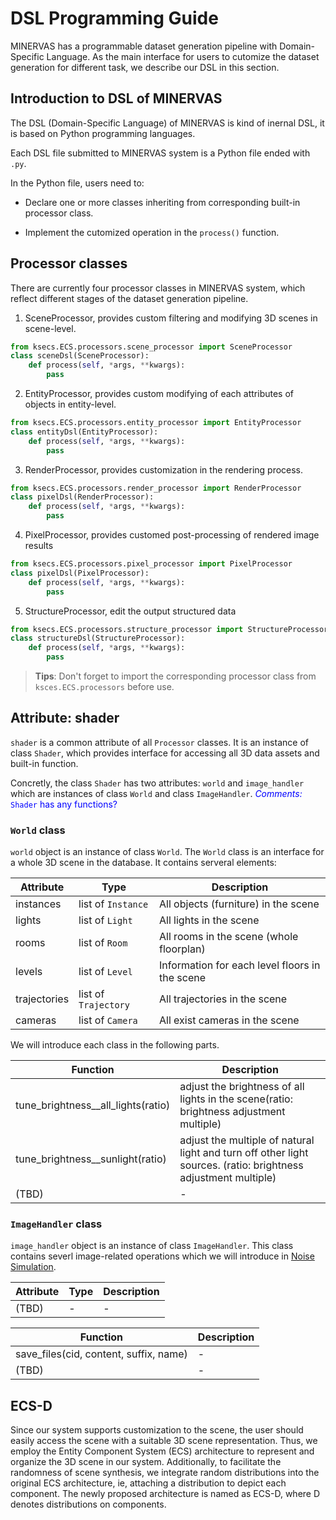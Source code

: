 # DSL Programming Guide

MINERVAS has a programmable dataset generation pipeline with Domain-Specific Language. As the main interface for users to cutomize the dataset generation for different task, we describe our DSL in this section.

<!-- <span style="color:blue">*Comments:* Many formats in DSL description is not unified. </span> -->
<!-- toc -->

## Introduction to DSL of MINERVAS

The DSL (Domain-Specific Language) of MINERVAS is kind of inernal DSL, it is based on Python programming languages. 

Each DSL file submitted to MINERVAS system is a Python file ended with `.py`. 

In the Python file, users need to:
* Declare one or more classes inheriting from corresponding built-in processor class.
- Implement the cutomized operation in the `process()` function.
<!-- The essence of DSL writing is that the user customizes one or more subclasses in the py file. 
The subclasses:
* Three subclasses of the Processor class inherited from KsSDK
- Borrow the interface provided by the SDK and inherited attributes to implement custom functions in the `process()` function -->

## Processor classes
There are currently four processor classes in MINERVAS system, which reflect different stages of the dataset generation pipeline.

<!-- <span style="color:blue">TODO: Need updates. </span> -->

1. SceneProcessor, provides custom filtering and modifying 3D scenes in scene-level.
```python
from ksecs.ECS.processors.scene_processor import SceneProcessor
class sceneDsl(SceneProcessor):
	def process(self, *args, **kwargs):
		pass
```
2. EntityProcessor, provides custom modifying of each attributes of objects in entity-level.
```python
from ksecs.ECS.processors.entity_processor import EntityProcessor
class entityDsl(EntityProcessor):
	def process(self, *args, **kwargs):
		pass
```
3. RenderProcessor, provides customization in the rendering process. 
```python
from ksecs.ECS.processors.render_processor import RenderProcessor
class pixelDsl(RenderProcessor):
	def process(self, *args, **kwargs):
		pass
```
4. PixelProcessor, provides customed post-processing of rendered image results
```python
from ksecs.ECS.processors.pixel_processor import PixelProcessor
class pixelDsl(PixelProcessor):
	def process(self, *args, **kwargs):
		pass
```
5. StructureProcessor, edit the output structured data
```python
from ksecs.ECS.processors.structure_processor import StructureProcessor
class structureDsl(StructureProcessor):
	def process(self, *args, **kwargs):
		pass
```
> **Tips**: Don't forget to import the corresponding processor class from `ksces.ECS.processors` before use.

<!-- ## An attribute - shader -->
## Attribute: shader
`shader` is a common attribute of all `Processor` classes. It is an instance of class `Shader`, which provides interface for accessing all 3D data assets and built-in function.

Concretly, the class `Shader` has two attributes: `world` and `image_handler` which are instances of class `World` and class `ImageHandler`.
<span style="color:blue">*Comments:* `Shader` has any functions? </span>
### `World` class

<!-- The user-defined class inherits the attribute shader, which connects to the underlying data structure of the SDK. -->
<!-- Shader is an instantiated object of class `Shader`, which has attributes world and image_handler -->


<!-- <span style="color:blue">*Comments:* More details (e.g. function list.) may be added for `World`, `Element` and `ImageHandler`.</span> -->

<!-- World is an instantiated object of class World, which is used to store the "database" of the input data of CC world, which is composed of various entities of Elment. -->

`world` object is an instance of class `World`. The `World` class is an interface for a whole 3D scene in the database. It contains serveral elements:

| Attribute | Type | Description    |
|---    |---  |---   |
| instances | list of `Instance` | All objects (furniture) in the scene |
| lights | list of `Light` | All lights in the scene |
| rooms | list of `Room` | All rooms in the scene (whole floorplan) |
| levels | list of `Level` | Information for each level floors in the scene|
| trajectories | list of `Trajectory` | All trajectories in the scene |
| cameras | list of `Camera` | All exist cameras in the scene |

We will introduce each class in the following parts.
<!-- #### Element
Currently supports six elements `Instance`, `Light`, `Room`, `Level`, `Trajectory`, and `Camera`.
Each element corresponds to a class, with its own attributes and methods -->

|Function|Description|
|---|---|
|tune_brightness__all_lights(ratio) | adjust the brightness of all lights in the scene(ratio: brightness adjustment multiple)|
|tune_brightness__sunlight(ratio) | adjust the multiple of natural light and turn off other light sources. (ratio: brightness adjustment multiple) |
|(TBD)|-|

### `ImageHandler` class

`image_handler` object is an instance of class `ImageHandler`. This class contains severl image-related operations which we will introduce in [Noise Simulation](dsl/pixel_process/noise.md).

| Attribute | Type | Description    |
|---    |---  |---   |
| (TBD) | - | - |

| Function | Description    |
|---    |---   |
| save_files(cid, content, suffix, name) | - |
|(TBD)|-|

## ECS-D
Since our system supports customization to the scene, the user should easily access the scene with a suitable 3D scene representation. Thus, we employ the Entity Component System (ECS) architecture to represent and organize the 3D scene in our system. Additionally, to facilitate the randomness of scene synthesis, we integrate random distributions into the original ECS architecture, ie, attaching a distribution to depict each component. The newly proposed architecture is named as ECS-D, where D denotes distributions on components.
